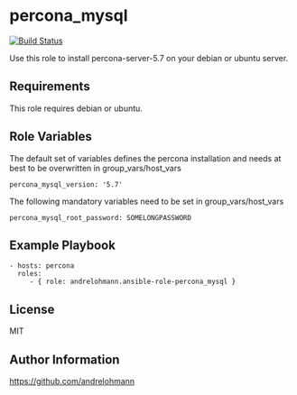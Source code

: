 percona_mysql
=============

[![Build Status](https://travis-ci.org/andrelohmann/ansible-role-percona_mysql.svg?branch=master)](https://travis-ci.org/andrelohmann/ansible-role-percona_mysql)

Use this role to install percona-server-5.7 on your debian or ubuntu server.

Requirements
------------

This role requires debian or ubuntu.

Role Variables
--------------

The default set of variables defines the percona installation and needs at best to be overwritten in group_vars/host_vars

    percona_mysql_version: '5.7'

The following mandatory variables need to be set in group_vars/host_vars

    percona_mysql_root_password: SOMELONGPASSWORD



Example Playbook
----------------

    - hosts: percona
      roles:
         - { role: andrelohmann.ansible-role-percona_mysql }

License
-------

MIT

Author Information
------------------

https://github.com/andrelohmann
